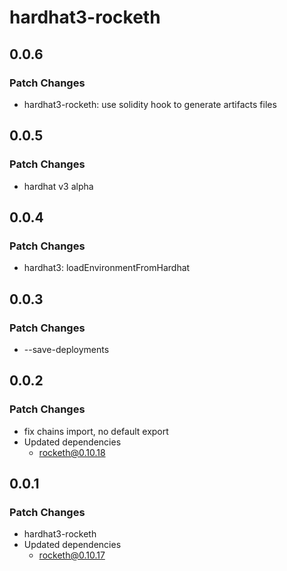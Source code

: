 # hardhat3-rocketh

## 0.0.6

### Patch Changes

- hardhat3-rocketh: use solidity hook to generate artifacts files

## 0.0.5

### Patch Changes

- hardhat v3 alpha

## 0.0.4

### Patch Changes

- hardhat3: loadEnvironmentFromHardhat

## 0.0.3

### Patch Changes

- --save-deployments

## 0.0.2

### Patch Changes

- fix chains import, no default export
- Updated dependencies
  - rocketh@0.10.18

## 0.0.1

### Patch Changes

- hardhat3-rocketh
- Updated dependencies
  - rocketh@0.10.17
